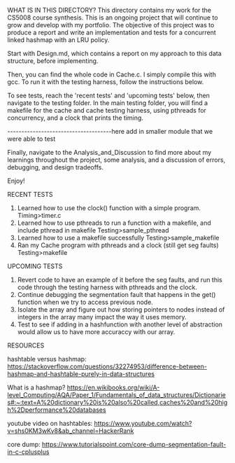 
WHAT IS IN THIS DIRECTORY?
This directory contains my work for the CS5008 course synthesis. This is an ongoing project that will continue to grow and develop with my portfolio. The objective of this project was to produce a report and write an implementation and tests for a concurrent linked hashmap with an LRU policy.

Start with Design.md, which contains a report on my approach to this data structure, before implementing.

Then, you can find the whole code in Cache.c. I simply compile this with gcc. To run it with the testing harness, follow the instructions below.

To see tests, reach the 'recent tests' and 'upcoming tests' below, then navigate to the testing folder.
In the main testing folder, you will find a makefile for the cache and cache testing harness, using pthreads for concurrency, and a clock that prints the timing.

-------------------------------------here add in smaller module that we were able to test

Finally, navigate to the Analysis_and_Discussion to find more about my learnings throughout the project, some analysis, and a discussion of errors, debugging, and design tradeoffs.

Enjoy!

RECENT TESTS
1. Learned how to use the clock() function with a simple program.
Timing>timer.c
2. Learned how to use pthreads to run a function with a makefile, and include pthread in makefile
Testing>sample_pthread
3. Learned how to use a makefile successfully
Testing>sample_makefile
4. Ran my Cache program with pthreads and a clock (still get seg faults)
Testing>makefile

UPCOMING TESTS
1. Revert code to have an example of it before the seg faults, and run this code through the testing harness with pthreads and the clock.
2. Continue debugging the segmentation fault that happens in the get() function when we try to access previous node.
3. Isolate the array and figure out how storing pointers to nodes instead of integers in the array many impact the way it uses memory.
4. Test to see if adding in a hashfunction with another level of abstraction would allow us to have more accuraccy with our array.


RESOURCES

hashtable versus hashmap: https://stackoverflow.com/questions/32274953/difference-between-hashmap-and-hashtable-purely-in-data-structures

What is a hashmap? https://en.wikibooks.org/wiki/A-level_Computing/AQA/Paper_1/Fundamentals_of_data_structures/Dictionaries#:~:text=A%20dictionary%20is%20also%20called,caches%20and%20high%2Dperformance%20databases

youtube video on hashtables: https://www.youtube.com/watch?v=shs0KM3wKv8&ab_channel=HackerRank

core dump: https://www.tutorialspoint.com/core-dump-segmentation-fault-in-c-cplusplus
